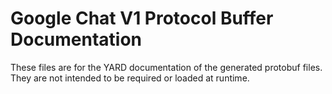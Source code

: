# Google Chat V1 Protocol Buffer Documentation

These files are for the YARD documentation of the generated protobuf files.
They are not intended to be required or loaded at runtime.
